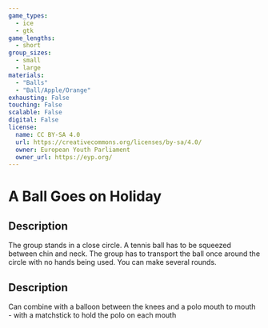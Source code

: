 ```yaml
---
game_types:
  - ice
  - gtk
game_lengths:
  - short
group_sizes:
  - small
  - large
materials:
  - "Balls"
  - "Ball/Apple/Orange"
exhausting: False
touching: False
scalable: False
digital: False
license:
  name: CC BY-SA 4.0
  url: https://creativecommons.org/licenses/by-sa/4.0/
  owner: European Youth Parliament
  owner_url: https://eyp.org/
---
```

# A Ball Goes on Holiday

## Description
The group stands in a close circle. A tennis ball has to be squeezed between
chin and neck. The group has to transport the ball once around the circle with no hands being used. You can make several rounds.

## Description
Can combine with a balloon between the knees and a polo mouth to mouth - with a matchstick to hold the polo on each mouth

